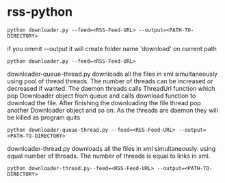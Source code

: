 rss-python
==========
```
python downloader.py --feed=<RSS-Feed-URL> --output=<PATH-TO-DIRECTORY>
```
if you ommit --output it will create folder name 'download' on current path
```    
python downloader.py --feed=<RSS-Feed-URL>
```
downloader-queue-thread.py downloads all the files in xml simultaneously using pool of thread threads. The number of threads can be increased or decreased if wanted. The daemon threads calls ThreadUrl function which pop Downloader object from queue and calls download function to download the file. After finishing the downloading the file thread pop another Downloader object and so on. As the threads are daemon they will be killed as program quits  
```   
python downloader-queue-thread.py --feed=<RSS-Feed-URL> --output=<PATH-TO-DIRECTORY>
```
downloader-thread.py downloads all the files in xml simultaneously. using equal number of threads. The number of threads is equal to links in xml.  
```   
python downloader-thread.py--feed=<RSS-Feed-URL> --output=<PATH-TO-DIRECTORY>
```
